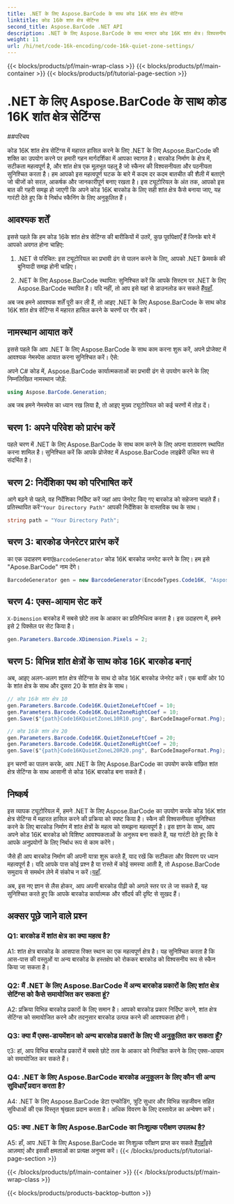 ```yaml
---
title: .NET के लिए Aspose.BarCode के साथ कोड 16K शांत क्षेत्र सेटिंग्स
linktitle: कोड 16के शांत क्षेत्र सेटिंग्स
second_title: Aspose.BarCode .NET API
description: .NET के लिए Aspose.BarCode के साथ मास्टर कोड 16K शांत क्षेत्र। विश्वसनीय स्कैनिंग के लिए बारकोड सेटिंग्स को अनुकूलित करें।
weight: 11
url: /hi/net/code-16k-encoding/code-16k-quiet-zone-settings/
---
```


{{< blocks/products/pf/main-wrap-class >}}
{{< blocks/products/pf/main-container >}}
{{< blocks/products/pf/tutorial-page-section >}}

# .NET के लिए Aspose.BarCode के साथ कोड 16K शांत क्षेत्र सेटिंग्स

##परिचय

कोड 16K शांत क्षेत्र सेटिंग्स में महारत हासिल करने के लिए .NET के लिए Aspose.BarCode की शक्ति का उपयोग करने पर हमारी गहन मार्गदर्शिका में आपका स्वागत है। बारकोड निर्माण के क्षेत्र में, सटीकता महत्वपूर्ण है, और शांत क्षेत्र एक मूलभूत पहलू है जो स्कैनर की विश्वसनीयता और पठनीयता सुनिश्चित करता है। हम आपको इस महत्वपूर्ण घटक के बारे में कदम दर कदम बातचीत की शैली में बताएंगे जो चीजों को सरल, आकर्षक और जानकारीपूर्ण बनाए रखता है। इस ट्यूटोरियल के अंत तक, आपको इस बात की गहरी समझ हो जाएगी कि अपने कोड 16K बारकोड के लिए सही शांत क्षेत्र कैसे बनाया जाए, यह गारंटी देते हुए कि वे निर्बाध स्कैनिंग के लिए अनुकूलित हैं।

## आवश्यक शर्तें

इससे पहले कि हम कोड 16के शांत क्षेत्र सेटिंग्स की बारीकियों में उतरें, कुछ पूर्वापेक्षाएँ हैं जिनके बारे में आपको अवगत होना चाहिए:

1. .NET से परिचित: इस ट्यूटोरियल का प्रभावी ढंग से पालन करने के लिए, आपको .NET फ्रेमवर्क की बुनियादी समझ होनी चाहिए।

2.  .NET के लिए Aspose.BarCode स्थापित: सुनिश्चित करें कि आपके सिस्टम पर .NET के लिए Aspose.BarCode स्थापित है। यदि नहीं, तो आप इसे यहां से डाउनलोड कर सकते हैं[यहाँ](https://releases.aspose.com/barcode/net/).

अब जब हमने आवश्यक शर्तें पूरी कर ली हैं, तो आइए .NET के लिए Aspose.BarCode के साथ कोड 16K शांत क्षेत्र सेटिंग्स में महारत हासिल करने के चरणों पर गौर करें।

## नामस्थान आयात करें

इससे पहले कि आप .NET के लिए Aspose.BarCode के साथ काम करना शुरू करें, अपने प्रोजेक्ट में आवश्यक नेमस्पेस आयात करना सुनिश्चित करें। ऐसे:

अपने C# कोड में, Aspose.BarCode कार्यात्मकताओं का प्रभावी ढंग से उपयोग करने के लिए निम्नलिखित नामस्थान जोड़ें:

```csharp
using Aspose.BarCode.Generation;
```

अब जब हमने नेमस्पेस का ध्यान रख लिया है, तो आइए मुख्य ट्यूटोरियल को कई चरणों में तोड़ दें।

## चरण 1: अपने परिवेश को प्रारंभ करें

पहले चरण में .NET के लिए Aspose.BarCode के साथ काम करने के लिए अपना वातावरण स्थापित करना शामिल है। सुनिश्चित करें कि आपके प्रोजेक्ट में Aspose.BarCode लाइब्रेरी उचित रूप से संदर्भित है।

## चरण 2: निर्देशिका पथ को परिभाषित करें

 आगे बढ़ने से पहले, वह निर्देशिका निर्दिष्ट करें जहां आप जेनरेट किए गए बारकोड को सहेजना चाहते हैं। प्रतिस्थापित करें`"Your Directory Path"` आपकी निर्देशिका के वास्तविक पथ के साथ।

```csharp
string path = "Your Directory Path";
```

## चरण 3: बारकोड जेनरेटर प्रारंभ करें

 का एक उदाहरण बनाएं`BarcodeGenerator` कोड 16K बारकोड जनरेट करने के लिए। हम इसे "Apose.BarCode" नाम देंगे।

```csharp
BarcodeGenerator gen = new BarcodeGenerator(EncodeTypes.Code16K, "Aspose.BarCode");
```

## चरण 4: एक्स-आयाम सेट करें

`X-Dimension` बारकोड में सबसे छोटे तत्व के आकार का प्रतिनिधित्व करता है। इस उदाहरण में, हमने इसे 2 पिक्सेल पर सेट किया है।

```csharp
gen.Parameters.Barcode.XDimension.Pixels = 2;
```

## चरण 5: विभिन्न शांत क्षेत्रों के साथ कोड 16K बारकोड बनाएं

अब, आइए अलग-अलग शांत क्षेत्र सेटिंग्स के साथ दो कोड 16K बारकोड जेनरेट करें। एक बायीं ओर 10 के शांत क्षेत्र के साथ और दूसरा 20 के शांत क्षेत्र के साथ।

```csharp
// कोड 16के शांत क्षेत्र 10
gen.Parameters.Barcode.Code16K.QuietZoneLeftCoef = 10;
gen.Parameters.Barcode.Code16K.QuietZoneRightCoef = 10;
gen.Save($"{path}Code16KQuietZoneL10R10.png", BarCodeImageFormat.Png);

// कोड 16के शांत क्षेत्र 20
gen.Parameters.Barcode.Code16K.QuietZoneLeftCoef = 20;
gen.Parameters.Barcode.Code16K.QuietZoneRightCoef = 20;
gen.Save($"{path}Code16KQuietZoneL20R20.png", BarCodeImageFormat.Png);
```

इन चरणों का पालन करके, आप .NET के लिए Aspose.BarCode का उपयोग करके वांछित शांत क्षेत्र सेटिंग्स के साथ आसानी से कोड 16K बारकोड बना सकते हैं।

## निष्कर्ष

इस व्यापक ट्यूटोरियल में, हमने .NET के लिए Aspose.BarCode का उपयोग करके कोड 16K शांत क्षेत्र सेटिंग्स में महारत हासिल करने की प्रक्रिया को स्पष्ट किया है। स्कैन की विश्वसनीयता सुनिश्चित करने के लिए बारकोड निर्माण में शांत क्षेत्रों के महत्व को समझना महत्वपूर्ण है। इस ज्ञान के साथ, आप अपने कोड 16K बारकोड को विशिष्ट आवश्यकताओं के अनुरूप बना सकते हैं, यह गारंटी देते हुए कि वे आपके अनुप्रयोगों के लिए निर्बाध रूप से काम करेंगे।

 जैसे ही आप बारकोड निर्माण की अपनी यात्रा शुरू करते हैं, याद रखें कि सटीकता और विवरण पर ध्यान महत्वपूर्ण है। यदि आपके पास कोई प्रश्न है या रास्ते में कोई समस्या आती है, तो Aspose.BarCode समुदाय से समर्थन लेने में संकोच न करें।[यहाँ](https://forum.aspose.com/c/barcode/13).

अब, इस नए ज्ञान से लैस होकर, आप अपनी बारकोड पीढ़ी को अगले स्तर पर ले जा सकते हैं, यह सुनिश्चित करते हुए कि आपके बारकोड कार्यात्मक और सौंदर्य की दृष्टि से सुखद हैं।

## अक्सर पूछे जाने वाले प्रश्न

### Q1: बारकोड में शांत क्षेत्र का क्या महत्व है?
   
A1: शांत क्षेत्र बारकोड के आसपास रिक्त स्थान का एक महत्वपूर्ण क्षेत्र है। यह सुनिश्चित करता है कि आस-पास की वस्तुओं या अन्य बारकोड के हस्तक्षेप को रोककर बारकोड को विश्वसनीय रूप से स्कैन किया जा सकता है।

### Q2: मैं .NET के लिए Aspose.BarCode में अन्य बारकोड प्रकारों के लिए शांत क्षेत्र सेटिंग्स को कैसे समायोजित कर सकता हूं?

A2: प्रक्रिया विभिन्न बारकोड प्रकारों के लिए समान है। आपको बारकोड प्रकार निर्दिष्ट करने, शांत क्षेत्र सेटिंग्स को समायोजित करने और तदनुसार बारकोड उत्पन्न करने की आवश्यकता होगी।

### Q3: क्या मैं एक्स-डायमेंशन को अन्य बारकोड प्रकारों के लिए भी अनुकूलित कर सकता हूँ?

ए3: हां, आप विभिन्न बारकोड प्रकारों में सबसे छोटे तत्व के आकार को नियंत्रित करने के लिए एक्स-आयाम को समायोजित कर सकते हैं।

### Q4: .NET के लिए Aspose.BarCode बारकोड अनुकूलन के लिए कौन सी अन्य सुविधाएँ प्रदान करता है?

A4: .NET के लिए Aspose.BarCode डेटा एन्कोडिंग, त्रुटि सुधार और विभिन्न सहजीवन सहित सुविधाओं की एक विस्तृत श्रृंखला प्रदान करता है। अधिक विवरण के लिए दस्तावेज़ का अन्वेषण करें।

### Q5: क्या .NET के लिए Aspose.BarCode का निःशुल्क परीक्षण उपलब्ध है?

 A5: हाँ, आप .NET के लिए Aspose.BarCode का निःशुल्क परीक्षण प्राप्त कर सकते हैं[यहाँ](https://releases.aspose.com/)इसे आज़माएं और इसकी क्षमताओं का प्रत्यक्ष अनुभव करें।
{{< /blocks/products/pf/tutorial-page-section >}}

{{< /blocks/products/pf/main-container >}}
{{< /blocks/products/pf/main-wrap-class >}}

{{< blocks/products/products-backtop-button >}}
